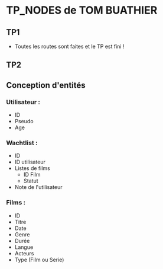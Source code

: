 # TP_NODES de TOM BUATHIER 

## TP1

* Toutes les routes sont faites et le TP est fini !

## TP2

## Conception d'entités

### Utilisateur :

* ID 
* Pseudo 
* Age

### Wachtlist :

* ID
* ID utilisateur 
* Listes de films
    * ID Film 
    * Statut
* Note de l'utilisateur

### Films :

* ID
* Titre
* Date
* Genre
* Durée
* Langue
* Acteurs
* Type (Film ou Serie)

